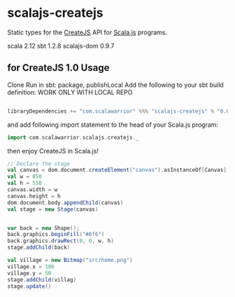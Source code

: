 scalajs-createjs
===============

Static types for the [CreateJS](http://createjs.com/) API for [Scala.js](http://www.scala-js.org/) programs.

scala 2.12
sbt 1.2.8
scalajs-dom 0.9.7

for CreateJS 1.0
Usage
-----
Clone
Run in sbt: package, publishLocal
Add the following to your sbt build definition:
WORK ONLY WITH LOCAL REPO
```scala

libraryDependencies += "com.scalawarrior" %%% "scalajs-createjs" % "0.0.3"
```
and add following import statement to the head of your Scala.js program:

```scala
import com.scalawarrior.scalajs.createjs._
```

then enjoy CreateJS in Scala.js!

```scala
// Declare the stage
val canvas = dom.document.createElement("canvas").asInstanceOf[Canvas]
val w = 850
val h = 550
canvas.width = w
canvas.height = h
dom.document.body.appendChild(canvas)
val stage = new Stage(canvas)


var back = new Shape();
back.graphics.beginFill("#6f6")
back.graphics.drawRect(0, 0, w, h)
stage.addChild(back)

val village = new Bitmap("src/home.png")
village.x = 100
village.y = 50
stage.addChild(villag)
stage.update()
```
